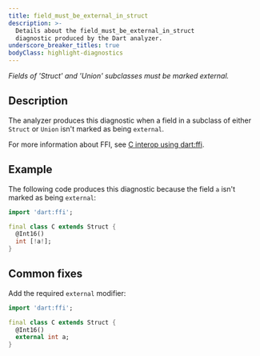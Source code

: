 ```yaml
---
title: field_must_be_external_in_struct
description: >-
  Details about the field_must_be_external_in_struct
  diagnostic produced by the Dart analyzer.
underscore_breaker_titles: true
bodyClass: highlight-diagnostics
---
```


_Fields of 'Struct' and 'Union' subclasses must be marked external._

## Description

The analyzer produces this diagnostic when a field in a subclass of either
`Struct` or `Union` isn't marked as being `external`.

For more information about FFI, see [C interop using dart:ffi][ffi].

## Example

The following code produces this diagnostic because the field `a` isn't
marked as being `external`:

```dart
import 'dart:ffi';

final class C extends Struct {
  @Int16()
  int [!a!];
}
```

## Common fixes

Add the required `external` modifier:

```dart
import 'dart:ffi';

final class C extends Struct {
  @Int16()
  external int a;
}
```

[ffi]: /interop/c-interop

